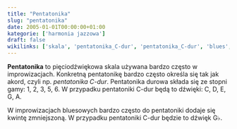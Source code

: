```yaml
---
title: "Pentatonika"
slug: "pentatonika"
date: 2005-01-01T00:00:00+01:00
kategorie: ['harmonia jazzowa']
draft: false
wikilinks: ['skala', 'pentatonika_C-dur', 'pentatonika_C-dur', 'blues', 'kwinta_zmniejszona']
---
```

**Pentatonika** to pięciodźwiękowa skala<!-- link nie odnosił się do niczego --> używana
bardzo często w improwizacjach. Konkretną pentatonikę bardzo często
określa się tak jak akord, czyli np. *pentatonika
C-dur<!-- link nie odnosił się do niczego -->*. Pentatonika durowa składa się ze
stopni gamy: 1, 2, 3, 5, 6. W przypadku pentatoniki
C-dur<!-- link nie odnosił się do niczego --> będą to dźwięki: C, D, E, G, A.

W improwizacjach bluesowych<!-- link nie odnosił się do niczego --> bardzo często do
pentatoniki dodaje się kwintę
zmniejszoną<!-- link nie odnosił się do niczego -->. W przypadku pentatoniki
C-dur będzie to dźwięk G♭.

